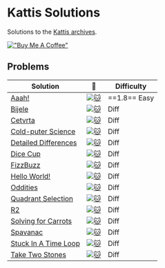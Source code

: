 # Kattis Solutions
Solutions to the [Kattis archives](https://open.kattis.com/).

[!["Buy Me A Coffee"](https://www.buymeacoffee.com/assets/img/custom_images/orange_img.png)](https://www.buymeacoffee.com/7imbitz)

## Problems

| Solution | :link: | Difficulty |
| - | - | - |
| [Aaah!](https://github.com/7imbitz/Kattis-Solutions-Golang/tree/master/src/Aaah!) | [![:cat:](https://open.kattis.com/favicon)](https://open.kattis.com/problems/aaah) | ==1.8== Easy |
| [Bijele](https://github.com/7imbitz/Kattis-Solutions-Golang/tree/master/src/Bijele) | [![:cat:](https://open.kattis.com/favicon)](https://open.kattis.com/problems/bijele) | Diff |
| [Cetvrta](https://github.com/7imbitz/Kattis-Solutions-Golang/tree/master/src/Cetvrta) | [![:cat:](https://open.kattis.com/favicon)](https://open.kattis.com/problems/cetvrta) | Diff |
| [Cold-puter Science](https://github.com/7imbitz/Kattis-Solutions-Golang/tree/master/src/Cold-puter%20Science) | [![:cat:](https://open.kattis.com/favicon)](https://open.kattis.com/problems/cold) | Diff |
| [Detailed Differences](https://github.com/7imbitz/Kattis-Solutions-Golang/tree/master/src/Detailed%20Differences) | [![:cat:](https://open.kattis.com/favicon)](https://open.kattis.com/problems/detaileddifferences) |  Diff |
| [Dice Cup](https://github.com/7imbitz/Kattis-Solutions-Golang/tree/master/src/Dice%20Cup) | [![:cat:](https://open.kattis.com/favicon)](https://open.kattis.com/problems/dicecup) |  Diff |
| [FizzBuzz](https://github.com/7imbitz/Kattis-Solutions-Golang/tree/master/src/FizzBuzz) | [![:cat:](https://open.kattis.com/favicon)](https://open.kattis.com/problems/fizzbuzz) |  Diff |
| [Hello World!](https://github.com/7imbitz/Kattis-Solutions-Golang/tree/master/src/Hello%20World!) | [![:cat:](https://open.kattis.com/favicon)](https://open.kattis.com/problems/hello) |  Diff |
| [Oddities](https://github.com/7imbitz/Kattis-Solutions-Golang/tree/master/src/Oddities) | [![:cat:](https://open.kattis.com/favicon)](https://open.kattis.com/problems/oddities) |  Diff |
| [Quadrant Selection](https://github.com/7imbitz/Kattis-Solutions-Golang/tree/master/src/Quadrant%20Selection) | [![:cat:](https://open.kattis.com/favicon)](https://open.kattis.com/problems/quadrant) |  Diff |
| [R2](https://github.com/7imbitz/Kattis-Solutions-Golang/tree/master/src/R2) | [![:cat:](https://open.kattis.com/favicon)](https://open.kattis.com/problems/r2) |  Diff |
| [Solving for Carrots](https://github.com/7imbitz/Kattis-Solutions-Golang/tree/master/src/Solving%20for%20Carrots) | [![:cat:](https://open.kattis.com/favicon)](https://open.kattis.com/problems/carrots) |  Diff |
| [Spavanac](https://github.com/7imbitz/Kattis-Solutions-Golang/tree/master/src/Spavanac) | [![:cat:](https://open.kattis.com/favicon)](https://open.kattis.com/problems/spavanac) |  Diff |
| [Stuck In A Time Loop](https://github.com/7imbitz/Kattis-Solutions-Golang/tree/master/src/Stuck%20In%20A%20Time%20Loop) | [![:cat:](https://open.kattis.com/favicon)](https://open.kattis.com/problems/timeloop) |  Diff |
| [Take Two Stones](https://github.com/7imbitz/Kattis-Solutions-Golang/tree/master/src/Take%20Two%20Stones) | [![:cat:](https://open.kattis.com/favicon)](https://open.kattis.com/problems/twostones) |  Diff |
